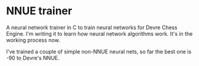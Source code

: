 # NNUE trainer
A neural network trainer in C to train neural networks for Devre Chess Engine.
I'm writing it to learn how neural network algorithms work. 
It's in the working process now.

I've trained a couple of simple non-NNUE neural nets, so far the best one is -90 to Devre's NNUE.
